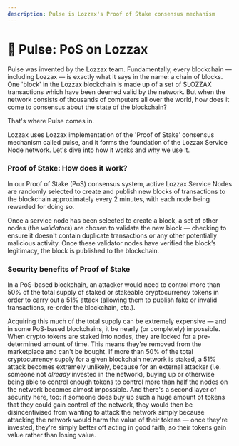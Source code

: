 ```yaml
---
description: Pulse is Lozzax's Proof of Stake consensus mechanism
---
```


# 💓 Pulse: PoS on Lozzax

Pulse was invented by the Lozzax team. Fundamentally, every blockchain — including Lozzax — is exactly what it says in the name: a chain of blocks. One 'block' in the Lozzax blockchain is made up of a set of $LOZZAX transactions which have been deemed valid by the network. But when the network consists of thousands of computers all over the world, how does it come to consensus about the state of the blockchain?

That's where Pulse comes in. 

Lozzax uses Lozzax implementation of the 'Proof of Stake' consensus mechanism called pulse, and it forms the foundation of the Lozzax Service Node network. Let's dive into how it works and why we use it.

### Proof of Stake: How does it work?

In our Proof of Stake \(PoS\) consensus system, active Lozzax Service Nodes are randomly selected to create and publish new blocks of transactions to the blockchain approximately every 2 minutes, with each node being rewarded for doing so. 

Once a service node has been selected to create a block, a set of other nodes \(the _validators_\) are chosen to validate the new block — checking to ensure it doesn't contain duplicate transactions or any other potentially malicious activity. Once these validator nodes have verified the block’s legitimacy, the block is published to the blockchain.

### Security benefits of Proof of Stake

In a PoS-based blockchain, an attacker would need to control more than 50% of the total supply of staked or stakeable cryptocurrency tokens in order to carry out a 51% attack \(allowing them to publish fake or invalid transactions, re-order the blockchain, etc.\).

Acquiring this much of the total supply can be extremely expensive — and in some PoS-based blockchains, it be nearly \(or completely\) impossible. When crypto tokens are staked into nodes, they are locked for a pre-determined amount of time. This means they're removed from the marketplace and can't be bought. If more than 50% of the total cryptocurrency supply for a given blockchain network is staked, a 51% attack becomes extremely unlikely, because for an external attacker \(i.e. someone not _already_ invested in the network\), buying up or otherwise being able to control enough tokens to control more than half the nodes on the network becomes almost impossible. And there's a second layer of security here, too: if someone does buy up such a huge amount of tokens that they could gain control of the network, they would then be disincentivised from wanting to attack the network simply because attacking the network would harm the value of their tokens — once they're invested, they're simply better off acting in good faith, so their tokens gain value rather than losing value.

